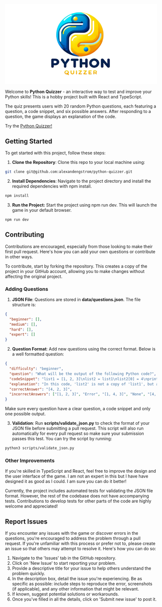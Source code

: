 ![Python Quizzer](public/banner-transparent.png)

Welcome to **Python Quizzer** - an interactive way to test and improve your Python skills! This is a hobby project built with React and TypeScript.

The quiz presents users with 20 random Python questions, each featuring a question, a code snippet, and six possible answers. After responding to a question, the game displays an explanation of the code.

Try the <a href="https://alexandengstrom.github.io/python-quizzer/">Python Quizzer!</a>

## Getting Started

To get started with this project, follow these steps:

1. **Clone the Repository**: Clone this repo to your local machine using:

```bash
git clone git@github.com:alexandengstrom/python-quizzer.git
```

2. **Install Dependencies**: Navigate to the project directory and install the required dependencies with npm install.

```bash
npm install
```

3. **Run the Project:** Start the project using npm run dev. This will launch the game in your default browser.

```bash
npm run dev
```

## Contributing

Contributions are encouraged, especially from those looking to make their first pull request. Here's how you can add your own questions or contribute in other ways.

To contribute, start by forking the repository. This creates a copy of the project in your GitHub account, allowing you to make changes without affecting the original project.

### Adding Questions

1. **JSON File**: Questions are stored in **data/questions.json**. The file structure is:

```json
{
  "beginner": [],
  "medium": [],
  "hard": [],
  "expert": []
}
```

2. **Question Format**: Add new questions using the correct format. Below is a well formatted question:

```json
{
  "difficulty": "beginner",
  "question": "What will be the output of the following Python code?",
  "codeSnippet": "list1 = [1, 2, 3]\nlist2 = list1\nlist2[0] = 4\nprint(list1)",
  "explanation": "In this code, 'list2' is not a copy of 'list1', but a reference to the same list object. Modifying 'list2' changes 'list1'. The output is '[4, 2, 3]'.",
  "correctAnswer": "[4, 2, 3]",
  "incorrectAnswers": ["[1, 2, 3]", "Error", "[1, 4, 3]", "None", "[4, 4, 4]"]
}
```

Make sure every question have a clear question, a code snippet and only one possible output.

3. **Validation**: Run **scripts/validate_json.py** to check the format of your JSON file before submitting a pull request. This script will also run automatically for every pull request so make sure your submission passes this test. You can try the script by running:

```bash
python3 scripts/validate_json.py
```

### Other Improvements

If you're skilled in TypeScript and React, feel free to improve the design and the user interface of the game. I am not an expert in this but I have have designed it as good as I could. I am sure you can do it better!

Currently, the project includes automated tests for validating the JSON file format. However, the rest of the codebase does not have accompanying tests. Contributions to develop tests for other parts of the code are highly welcome and appreciated!

## Report Issues

If you encounter any issues with the game or discover errors in the questions, you're encouraged to address the problem through a pull request. If you're unfamiliar with this process or prefer not to, please create an issue so that others may attempt to resolve it. Here's how you can do so:

1. Navigate to the 'Issues' tab in the GitHub repository.
2. Click on 'New Issue' to start reporting your problem.
3. Provide a descriptive title for your issue to help others understand the problem quickly.
4. In the description box, detail the issue you're experiencing. Be as specific as possible: include steps to reproduce the error, screenshots (if applicable), and any other information that might be relevant.
5. If known, suggest potential solutions or workarounds.
6. Once you've filled in all the details, click on 'Submit new issue' to post it.
